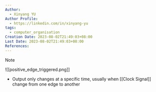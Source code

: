 ```yaml
---
Author:
  - Xinyang YU
Author Profile:
  - https://linkedin.com/in/xinyang-yu
tags:
  - computer_organisation
Creation Date: 2023-08-02T21:49:03+08:00
Last Date: 2023-08-02T21:49:03+08:00
References:
---
```

>[!note] 
>![[positive_edge_triggered.png]]
>- Output only changes at a specific time, usually when [[Clock Signal]] change from one edge to another